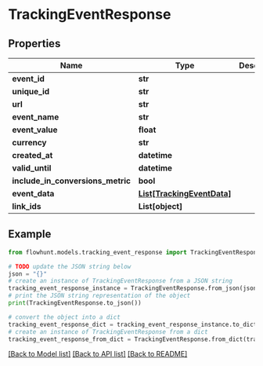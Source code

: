 # TrackingEventResponse


## Properties

Name | Type | Description | Notes
------------ | ------------- | ------------- | -------------
**event_id** | **str** |  | 
**unique_id** | **str** |  | [optional] 
**url** | **str** |  | [optional] 
**event_name** | **str** |  | [optional] 
**event_value** | **float** |  | [optional] 
**currency** | **str** |  | [optional] 
**created_at** | **datetime** |  | [optional] 
**valid_until** | **datetime** |  | [optional] 
**include_in_conversions_metric** | **bool** |  | [optional] 
**event_data** | [**List[TrackingEventData]**](TrackingEventData.md) |  | [optional] 
**link_ids** | **List[object]** |  | [optional] 

## Example

```python
from flowhunt.models.tracking_event_response import TrackingEventResponse

# TODO update the JSON string below
json = "{}"
# create an instance of TrackingEventResponse from a JSON string
tracking_event_response_instance = TrackingEventResponse.from_json(json)
# print the JSON string representation of the object
print(TrackingEventResponse.to_json())

# convert the object into a dict
tracking_event_response_dict = tracking_event_response_instance.to_dict()
# create an instance of TrackingEventResponse from a dict
tracking_event_response_from_dict = TrackingEventResponse.from_dict(tracking_event_response_dict)
```
[[Back to Model list]](../README.md#documentation-for-models) [[Back to API list]](../README.md#documentation-for-api-endpoints) [[Back to README]](../README.md)


